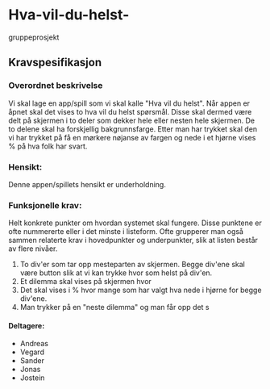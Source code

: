 # Hva-vil-du-helst-
gruppeprosjekt

## Kravspesifikasjon

### Overordnet beskrivelse
Vi skal lage en app/spill som vi skal kalle "Hva vil du helst".
Når appen er åpnet skal det vises to hva vil du helst spørsmål. Disse skal dermed være delt på skjermen i to deler som dekker hele eller nesten hele skjermen. De to delene skal ha forskjellig bakgrunnsfarge. Etter man har trykket skal den vi har trykket på få en mørkere nøjanse av fargen og nede i et hjørne vises % på hva folk har svart. 

### Hensikt: 
Denne appen/spillets hensikt er underholdning. 

### Funksjonelle krav: 
Helt konkrete punkter om hvordan systemet skal fungere. Disse punktene er ofte nummererte eller i det minste i listeform. 
Ofte grupperer man også sammen relaterte krav i hovedpunkter og underpunkter, slik at listen består av flere nivåer.

1. To div'er som tar opp mesteparten av skjermen. Begge div'ene skal være button slik at vi kan trykke hvor som helst på div'en.
2. Et dilemma skal vises på skjermen hvor
3. Det skal vises i % hvor mange som har valgt hva nede i hjørne for begge div'ene.
4. Man trykker på en "neste dilemma" og man får opp det s

#### Deltagere:
- Andreas
- Vegard
- Sander
- Jonas
- Jostein

